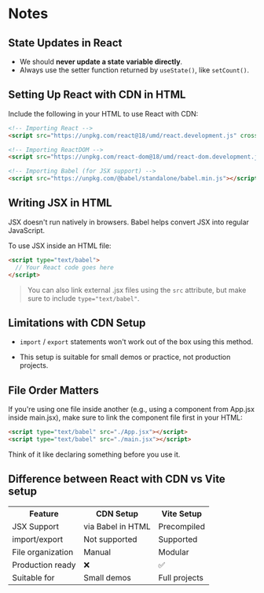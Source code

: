 # Notes

## State Updates in React

- We should **never update a state variable directly**.
- Always use the setter function returned by `useState()`, like `setCount()`.

## Setting Up React with CDN in HTML

Include the following in your HTML to use React with CDN:

```html
<!-- Importing React -->
<script src="https://unpkg.com/react@18/umd/react.development.js" crossorigin></script>

<!-- Importing ReactDOM -->
<script src="https://unpkg.com/react-dom@18/umd/react-dom.development.js" crossorigin></script>

<!-- Importing Babel (for JSX support) -->
<script src="https://unpkg.com/@babel/standalone/babel.min.js"></script>
```

## Writing JSX in HTML

JSX doesn't run natively in browsers. Babel helps convert JSX into regular JavaScript. 

To use JSX inside an HTML file:

```html
<script type="text/babel">
  // Your React code goes here
</script>
```
> You can also link external .jsx files using the `src` attribute, but make sure to include `type="text/babel"`.

## Limitations with CDN Setup

- `import` / `export` statements won't work out of the box using this method.

- This setup is suitable for small demos or practice, not production projects.

## File Order Matters

If you're using one file inside another (e.g., using a component from App.jsx inside main.jsx), make sure to link the component file first in your HTML:

```html
<script type="text/babel" src="./App.jsx"></script>
<script type="text/babel" src="./main.jsx"></script>
```
Think of it like declaring something before you use it.

## Difference between React with CDN vs Vite setup

<table>
    <tr>
        <th>Feature</th>
        <th>CDN Setup</th>
        <th>Vite Setup</th>
    </tr>
    <tr>
       <td>JSX Support</td> 
       <td>via Babel in HTML</td> 
       <td>Precompiled</td> 
    </tr>
    <tr>
       <td>import/export</td> 
       <td>Not supported</td> 
       <td>Supported</td> 
    </tr>
    <tr>
       <td>File organization</td> 
       <td>Manual</td> 
       <td>Modular</td> 
    </tr>
    <tr>
       <td>Production ready</td> 
       <td>❌</td> 
       <td>✅</td> 
    </tr>
    <tr>
       <td>Suitable for</td> 
       <td>Small demos</td> 
       <td>Full projects</td> 
    </tr>
</table>